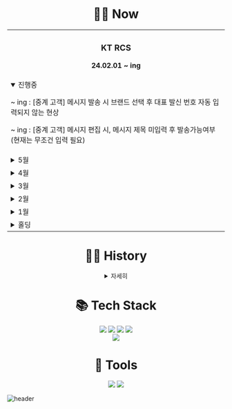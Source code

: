 <div align="center">
    <h1 align="center">🧑‍💻 Now </h1>
    <table>
    <th>
      <h3>KT RCS </h3>
      <p>24.02.01 ~ ing </p>
    </th>
    <tr>
      <td>
        <details open>
            <summary>진행중</summary>
            <p> ~ ing : [중계 고객] 메시지 발송 시 브랜드 선택 후 대표 발신 번호 자동 입력되지 않는 현상 </p>
            <p> ~ ing : [중계 고객] 메시지 편집 시, 메시지 제목 미입력 후 발송가능여부 (현재는 무조건 입력 필요) </p>
        </details>
      </td>    
    </tr>
    <tr>
      <td>
        <details>
            <summary>5월</summary>
                <p> ~ 24.05.23 : [중계 전체] 메시지 발송 시 브랜드 선택 후 대표 발신 번호 자동 입력되지 않는 현상 </p>
                <p> ~ 24.05.23 : [중계 전체] 메시지 편집 시, 메시지 제목 미입력후 발송가능여부 (현재는 무조건 입력 필요) </p>
                <p> ~ 24.05.09 : [중계 전체] TBL_PORTAL_MSG_HIST(ETC), TBL_PORTAL_INVALID_MSG(ETC) 테이블 내 HOST_ADDR 컬럼 변경 (WEBHOOK_HOST_ADDR) </p>
        </details> 
      </td>    
    </tr>
    <tr>
      <td>
        <details>
            <summary>4월</summary>
                <p> ~ 24.04.29 : [홀세일 포탈 / 중계 전체] PRD 상용 배포작업 </p>
                <p> ~ 24.04.16 : [홀세일 포탈 / 중계 전체] STG AO 리뷰 </p>
                <p> ~ 24.04.12 : [홀세일 포탈] 사업팀 일일보고용 통계의 데이터 정합성 확인 요청 </p>
                <p> ~ 24.04.11 : [홀세일 포탈] 배치/스케줄러 실패 시 분당/대전 구분하여 재처리 가능하도록 기능수정 </p>
                <p> ~ 24.04.11 : [중계 관리자] 챗봇별 통계 데이터 추가 </p>
                <p> ~ 24.04.11 : [중계 관리자] 에러코드가 등록되지 않는 이슈 수정 </p>
                <p> ~ 24.04.11 : [중계 관리자] 관리자포탈 로그인 화면 변경 </p>
                <p> ~ 24.04.11 : [중계 고객] 로그인-마이페이지-청약관리 P계정 수동 생성하는 버튼 가능하도록 요청 </p>
        </details> 
      </td>    
    </tr>
    <tr>
      <td>
        <details>
            <summary>3월</summary>
              <p> ~ 24.03.19 : [중계 전체] 긴급 배포 </p>
              <p> ~ 24.03.15 : [중계 관리자] PBS 챗봇별 통계 데이터 추가 요청 조회기능 </p>
              <p> ~ 24.03.04 : [중계 전체] PRD 상용 배포작업 </p>
        </details> 
      </td>    
    </tr>
    <tr>
      <td>
        <details>
            <summary>2월</summary>
              <p> ~ 24.02.26 : [중계 전체] STG AO 리뷰 </p>
              <p> ~ 24.02.26 : [중계 전체] STG/PRD 모의해킹 취약점 진단 내역 조치 </p>
              <p> ~ 24.02.23 : [중계 관리자] 메시지 전송 결과 조회 10만건 제한 상향 조정 및 조회 기능 성능개선 </p>
              <p> ~ 24.02.19 : [중계 고객] 영업, 마케팅계정 메시지 전송결과 전체 조회 및 RCS_ID 파라미터 갯수초과 조회불가 수정 </p>
              <p> ~ 24.02.05 : [중계 전체] PRD 상용 배포작업 </p>
              <p> ~ 24.02.02 : [홀세일 / 중계]인수인계 </p>
        </details> 
      </td>    
    </tr>
    <tr>
      <td>
        <details>
            <summary>1월</summary>
              <p> ~ 24.01.31 : [홀세일 / 중계] 업무배치 </p>
        </details> 
      </td>    
    </tr>
    <tr>
      <td>
        <details>
            <summary>홀딩</summary>
                <p> ~ holding : [포탈 전체] 로그인 암호화모듈 변경 </p>
        </details> 
      </td>    
    </tr>
  </table>
    <h1 align="center">🧑‍💻 History </h1>
    <details>
        <summary>자세히</summary>
    <table>
    <th>
      <h3>KT 스마트메시지 RCS Biz Center API 연동 개발 및 고도화</h3>
      <p>23.10.10 ~ 24.01.31 </p>
    </th>
    <tr>
      <td><p>  ~ 24.01.31 : 배포작업 완료 </p></td>
    </tr>
    <tr>
      <td><p>  ~ 24.01.17 : 브랜드 별 메시지 조회/생성/발송 테스트 (RCS, FALLBACK)</p></td>
    </tr>
    <tr>
      <td><p>  ~ 24.01.05 : 관리자 웹발송 Agent 서버 관리 개발 완료</p></td>
    </tr>
     <tr>
      <td><p>  ~ 23.12.26 : 빅데이터 기반 RCS서비스 고도화 in 타겟 문자 발송 개발 완료</p></td>
    </tr>
    <tr>
      <td><p>  ~ 23.12.11 : 메시지발송(웹) 커스텀 수신 정보 업로드, 수신 번호 파일 업로드 개발 완료</p></td>
    </tr>
    <tr>
      <td><p>  ~ 23.11.31 : RCS중계 발송포탈고도화 마이그레이션 완료</p></td>
    </tr>
    <tr>
      <td><p>  ~ 23.11.28 : 발송량 현황 조회 개발 완료</p></td>
    </tr>
    <tr>
      <td><p>  ~ 23.11.10 : 포탈메시지 통계, 포탈메시지 실시간 통계 개발 완료</p></td>
    </tr>
  </table>
  <table>
    <th>
      <h3>KTDS 개발자를 위한 개발보안 실무 교육</h3>
      <p>23.12.19 ~ 23.12.20 </p>
    </th>
    <tr>
      <td><p>  ~ 23.12.20 : 개발보안 취약 사례 및 대응 방안 실습 </p></td>
    </tr>
    <tr>
      <td><p>  ~ 23.12.19 : 개발보안의 이해, 보안검증 및 개발보안 설계기준, 정보보안 Compliance점검, 개발보안 취약 사례 및 대응 방안 </p></td>
    </tr>
  </table>
    </details>
    
  <div>
    <h1 align="center">📚 Tech Stack </h1>
<!--     <img src="https://img.shields.io/badge/Java-007396?style=flat-square&logo=Java&logoColor=white"/>
    <img src="https://img.shields.io/badge/Spring-6DB33F?style=flat-square&logo=Spring&logoColor=white">
    <img src="https://img.shields.io/badge/SpringBoot-6DB33F?style=flat-square&logo=SpringBoot&logoColor=white">
    <img src="https://img.shields.io/badge/MySQL-4479A1?style=flat-square&logo=MySQL&logoColor=white"> -->
    <img src="https://img.shields.io/badge/Java-007396?style=for-the-badge&logo=Java&logoColor=white">
    <img src="https://img.shields.io/badge/SpringBoot-6DB33F?style=for-the-badge&logo=SpringBoot&logoColor=white">
    <img src="https://img.shields.io/badge/MySQL-4479A1?style=for-the-badge&logo=MySQL&logoColor=white">
    <img src="https://img.shields.io/badge/vue.js-4FC08D?style=for-the-badge&logo=vue.js&logoColor=white"><br/>
    <img src="https://img.shields.io/badge/Docker-2496ED?style=for-the-badge&logo=Docker&logoColor=white">
  </div>

  <div>
    <h1 align="center">🔧 Tools </h1>
    <img src="https://img.shields.io/badge/jira-0052CC?style=for-the-badge&logo=jirasoftware&logoColor=white">
    <img src="https://img.shields.io/badge/gitlab-FC6D26?style=for-the-badge&logo=gitlab&logoColor=white">
  </div>
  
</div>

![header](https://capsule-render.vercel.app/api?type=waving&color=gradient&height=100&section=footer&fontSize=90)
